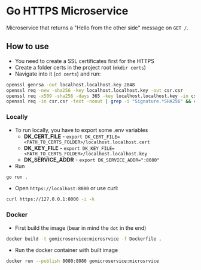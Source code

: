 # Go HTTPS Microservice

Microservice that returns a "Hello from the other side" message on `GET /`.

## How to use
- You need to create a SSL certificates first for the HTTPS
- Create a folder certs in the project root (`mkdir certs`)
- Navigate into it (`cd certs`) and run:
```bash
openssl genrsa -out localhost.localhost.key 2048
openssl req -new -sha256 -key localhost.localhost.key -out csr.csr
openssl req -x509 -sha256 -days 365 -key localhost.localhost.key -in csr.csr -out localhost.localhost.cert
openssl req -in csr.csr -text -noout | grep -i "Signature.*SHA256" && echo "All is well" || echo "This certificate will stop working in 2017! You must update OpenSSL to generate a widely-compatible certificate"
```
### Locally
- To run locally, you have to export some .env variables
  - **DK_CERT_FILE** - `export DK_CERT_FILE=<PATH_TO_CERTS_FOLDER>/localhost.localhost.cert`
  - **DK_KEY_FILE** - `export DK_KEY_FILE=<PATH_TO_CERTS_FOLDER>/localhost.localhost.key`
  - **DK_SERVICE_ADDR** - `export DK_SERVICE_ADDR=":8080"`
- Run 
```bash
go run .
```
- Open `https://localhost:8080` or use curl:
```bash
curl https://127.0.0.1:8000 -i -k 
```
### Docker
- First build the image (bear in mind the `dot` in the end)
```bash
docker build -t gomicroservice:microsrvice -f Dockerfile .
```
- Run the docker container with built image
```bash
docker run --publish 8080:8080 gomicroservice:microsrvice
```
